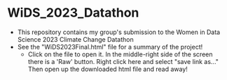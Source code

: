 # WiDS_2023_Datathon
- This repository contains my group's submission to the Women in Data Science 2023 Climate Change Datathon
- See the "WiDS2023Final.html" file for a summary of the project!
    - Click on the file to open it. In the middle-right side of the screen there is a 'Raw' button. Right click here and select "save link as..." Then open up the downloaded html file and read away!
